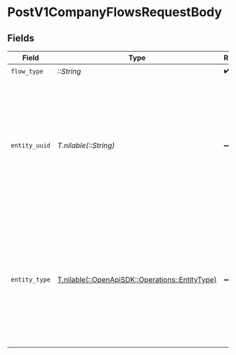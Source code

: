 # PostV1CompanyFlowsRequestBody


## Fields

| Field                                                                                                                                                    | Type                                                                                                                                                     | Required                                                                                                                                                 | Description                                                                                                                                              |
| -------------------------------------------------------------------------------------------------------------------------------------------------------- | -------------------------------------------------------------------------------------------------------------------------------------------------------- | -------------------------------------------------------------------------------------------------------------------------------------------------------- | -------------------------------------------------------------------------------------------------------------------------------------------------------- |
| `flow_type`                                                                                                                                              | *::String*                                                                                                                                               | :heavy_check_mark:                                                                                                                                       | flow type                                                                                                                                                |
| `entity_uuid`                                                                                                                                            | *T.nilable(::String)*                                                                                                                                    | :heavy_minus_sign:                                                                                                                                       | UUID of the target entity applicable to the flow. This field is optional for company flows, please refer to the flow_types table above for more details. |
| `entity_type`                                                                                                                                            | [T.nilable(::OpenApiSDK::Operations::EntityType)](../../models/operations/entitytype.md)                                                                 | :heavy_minus_sign:                                                                                                                                       | the type of target entity applicable to the flow. This field is optional for company flows, please refer to the flow_types table above for more details. |